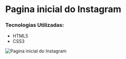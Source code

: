 # Pagina inicial do Instagram

### Tecnologias Utilizadas:
 - HTML5
 - CSS3



![Pagina inicial do Instagram](https://i.imgur.com/FN4mfW2.png)
